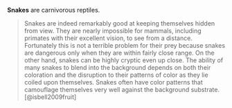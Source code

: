 **Snakes** are carnivorous reptiles.

> Snakes are indeed remarkably good at keeping themselves hidden from view. They are nearly impossible for mammals, including primates with their excellent vision, to see from a distance. Fortunately this is not a terrible problem for their prey because snakes are dangerous only when they are within fairly close range. On the other hand, snakes can be highly cryptic even up close. The ability of many snakes to blend into the background depends on both their coloration and the disruption to their patterns of color as they lie coiled upon themselves. Snakes often have color patterns that camouflage themselves very well against the background substrate. [@isbell2009fruit]